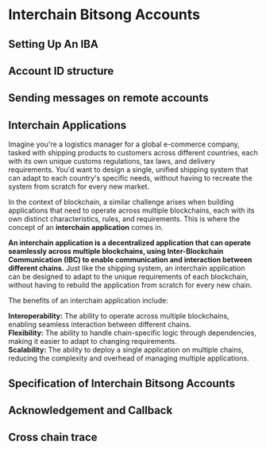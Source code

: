 # Interchain Bitsong Accounts 

## Setting Up An IBA

## Account ID structure

## Sending messages on remote accounts

## Interchain Applications 
Imagine you're a logistics manager for a global e-commerce company, tasked with shipping products to customers across different countries, each with its own unique customs regulations, tax laws, and delivery requirements. You'd want to design a single, unified shipping system that can adapt to each country's specific needs, without having to recreate the system from scratch for every new market.

In the context of blockchain, a similar challenge arises when building applications that need to operate across multiple blockchains, each with its own distinct characteristics, rules, and requirements. This is where the concept of an **interchain application** comes in.

__An interchain application is a decentralized application that can operate seamlessly across multiple blockchains, using Inter-Blockchain Communication (IBC) to enable communication and interaction between different chains.__ Just like the shipping system, an interchain application can be designed to adapt to the unique requirements of each blockchain, without having to rebuild the application from scratch for every new chain.

The benefits of an interchain application include:

**Interoperability:** The ability to operate across multiple blockchains, enabling seamless interaction between different chains.\
**Flexibility:** The ability to handle chain-specific logic through dependencies, making it easier to adapt to changing requirements.\
**Scalability:** The ability to deploy a single application on multiple chains, reducing the complexity and overhead of managing multiple applications.

## Specification of Interchain Bitsong Accounts

## Acknowledgement and Callback

## Cross chain trace